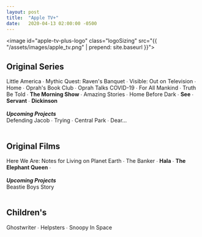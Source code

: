 ```yaml
---
layout: post
title:  "Apple TV+"
date:   2020-04-13 02:00:00 -0500
---
```


<image id="apple-tv-plus-logo" class="logoSizing" src="{{ "/assets/images/apple_tv.png" | prepend: site.baseurl }}"></image>
<br>

## Original Series
Little America ∙
Mythic Quest: Raven's Banquet ∙
Visible: Out on Television ∙
Home ∙
Oprah's Book Club ∙
Oprah Talks COVID-19 ∙
For All Mankind ∙
Truth Be Told ∙
<span class="apple_color">**The Morning Show**</span> ∙
Amazing Stories ∙
Home Before Dark ∙
<span class="apple_color">**See**</span> ∙
<span class="apple_color">**Servant**</span> ∙
<span class="apple_color">**Dickinson**</span>
<br>
<br>
<b>_Upcoming Projects_</b>
<br>
Defending Jacob ∙
Trying ∙
Central Park ∙
Dear...
<br>
<br>

## Original Films
Here We Are: Notes for Living on Planet Earth ∙
The Banker ∙
<span class="apple_color">**Hala**</span> ∙
<span class="apple_color">**The Elephant Queen**</span> ∙
<br>
<br>
<b>_Upcoming Projects_</b>
<br>
Beastie Boys Story
<br>
<br>

## Children's
Ghostwriter ∙
Helpsters ∙
Snoopy In Space